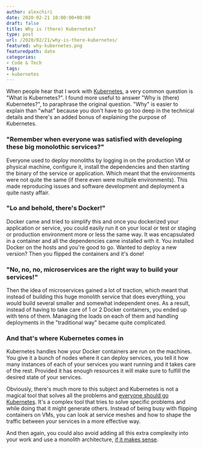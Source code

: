 ```yaml
---
author: alexchiri
date: 2020-02-21 10:00:00+00:00
draft: false
title: Why is (there) Kubernetes?
type: post
url: /2020/02/21/why-is-there-kubernetes/
featured: why-kubernetes.png
featuredpath: date
categories:
- Code & Tech
tags:
- kubernetes
---
```

When people hear that I work with [Kubernetes](https://kubernetes.io/), a very common question is "What is Kubernetes?". I found more useful to answer "Why is (there) Kubernetes?", to paraphrase the original question. "Why" is easier to explain than "what" because you don't have to go too deep in the technical details and there's an added bonus of explaining the purpose of Kubernetes.

### "Remember when everyone was satisfied with developing these big monolothic services?"

Everyone used to deploy monoliths by logging in on the production VM or physical machine, configure it, install the dependencies and then starting the binary of the service or application. Which meant that the environments were not quite the same (if there even were multiple environments). This made reproducing issues and software development and deployment a quite nasty affair. 

### "Lo and behold, there's Docker!"

Docker came and tried to simplify this and once you dockerized your application or service, you could easily run it on your local or test or staging or production environment more or less the same way. It was encapsulated in a container and all the dependencies came installed with it. You installed Docker on the hosts and you're good to go. Wanted to deploy a new version? Then you flipped the containers and it's done!

### "No, no, no, microservices are the right way to build your services!"

Then the idea of microservices gained a lot of traction, which meant that instead of building this huge monolith service that does everything, you would build several smaller and somewhat independent ones. As a result, instead of having to take care of 1 or 2 Docker containers, you ended up with tens of them. Managing the loads on each of them and handling deployments in the "traditional way" became quite complicated. 

### And that's where Kubernetes comes in

Kubernetes handles how your Docker containers are run on the machines. You give it a bunch of nodes where it can deploy services, you tell it how many instances of each of your services you want running and it takes care of the rest. Provided it has enough resources it will make sure to fulfill the desired state of your services. 

Obviously, there's much more to this subject and Kubernetes is not a magical tool that solves all the problems and [everyone should go Kubernetes](https://www.youtube.com/watch?v=9wvEwPLcLcA). It's a complex tool that tries to solve specific problems and while doing that it might generate others. Instead of being busy with flipping containers on VMs, you can look at service meshes and how to shape the traffic between your services in a more effective way.

And then again, you could also avoid adding all this extra complexity into your work and use a monolith architecture, [if it makes sense](https://changelog.com/posts/monoliths-are-the-future). 